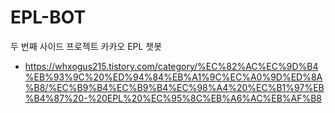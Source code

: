 # EPL-BOT
두 번째 사이드 프로젝트 카카오 EPL 챗봇
* https://whxogus215.tistory.com/category/%EC%82%AC%EC%9D%B4%EB%93%9C%20%ED%94%84%EB%A1%9C%EC%A0%9D%ED%8A%B8/%EC%B9%B4%EC%B9%B4%EC%98%A4%20%EC%B1%97%EB%B4%87%20-%20EPL%20%EC%95%8C%EB%A6%AC%EB%AF%B8
